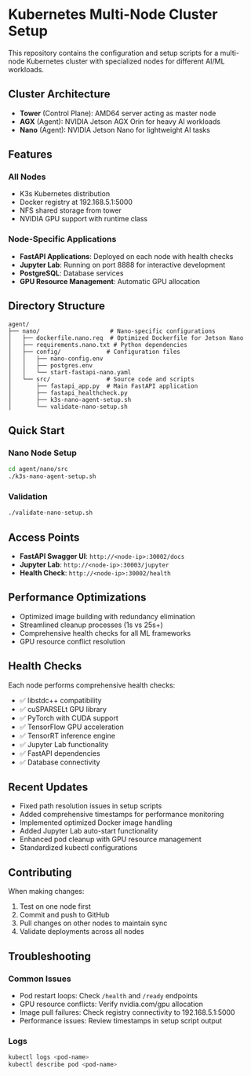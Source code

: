 # Kubernetes Multi-Node Cluster Setup

This repository contains the configuration and setup scripts for a multi-node Kubernetes cluster with specialized nodes for different AI/ML workloads.

## Cluster Architecture

- **Tower** (Control Plane): AMD64 server acting as master node
- **AGX** (Agent): NVIDIA Jetson AGX Orin for heavy AI workloads  
- **Nano** (Agent): NVIDIA Jetson Nano for lightweight AI tasks

## Features

### All Nodes
- K3s Kubernetes distribution
- Docker registry at 192.168.5.1:5000
- NFS shared storage from tower
- NVIDIA GPU support with runtime class

### Node-Specific Applications
- **FastAPI Applications**: Deployed on each node with health checks
- **Jupyter Lab**: Running on port 8888 for interactive development
- **PostgreSQL**: Database services
- **GPU Resource Management**: Automatic GPU allocation

## Directory Structure

```
agent/
├── nano/                    # Nano-specific configurations
│   ├── dockerfile.nano.req  # Optimized Dockerfile for Jetson Nano
│   ├── requirements.nano.txt # Python dependencies
│   ├── config/             # Configuration files
│   │   ├── nano-config.env
│   │   ├── postgres.env
│   │   └── start-fastapi-nano.yaml
│   └── src/                # Source code and scripts
│       ├── fastapi_app.py  # Main FastAPI application
│       ├── fastapi_healthcheck.py
│       ├── k3s-nano-agent-setup.sh
│       └── validate-nano-setup.sh
```

## Quick Start

### Nano Node Setup
```bash
cd agent/nano/src
./k3s-nano-agent-setup.sh
```

### Validation
```bash
./validate-nano-setup.sh
```

## Access Points

- **FastAPI Swagger UI**: `http://<node-ip>:30002/docs`
- **Jupyter Lab**: `http://<node-ip>:30003/jupyter`
- **Health Check**: `http://<node-ip>:30002/health`

## Performance Optimizations

- Optimized image building with redundancy elimination
- Streamlined cleanup processes (1s vs 25s+)
- Comprehensive health checks for all ML frameworks
- GPU resource conflict resolution

## Health Checks

Each node performs comprehensive health checks:
- ✅ libstdc++ compatibility
- ✅ cuSPARSELt GPU library
- ✅ PyTorch with CUDA support
- ✅ TensorFlow GPU acceleration
- ✅ TensorRT inference engine
- ✅ Jupyter Lab functionality
- ✅ FastAPI dependencies
- ✅ Database connectivity

## Recent Updates

- Fixed path resolution issues in setup scripts
- Added comprehensive timestamps for performance monitoring
- Implemented optimized Docker image handling
- Added Jupyter Lab auto-start functionality
- Enhanced pod cleanup with GPU resource management
- Standardized kubectl configurations

## Contributing

When making changes:
1. Test on one node first
2. Commit and push to GitHub
3. Pull changes on other nodes to maintain sync
4. Validate deployments across all nodes

## Troubleshooting

### Common Issues
- Pod restart loops: Check `/health` and `/ready` endpoints
- GPU resource conflicts: Verify nvidia.com/gpu allocation
- Image pull failures: Check registry connectivity to 192.168.5.1:5000
- Performance issues: Review timestamps in setup script output

### Logs
```bash
kubectl logs <pod-name>
kubectl describe pod <pod-name>
```